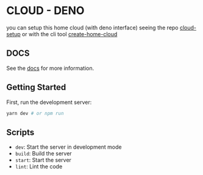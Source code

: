 # CLOUD - DENO

you can setup this home cloud (with deno interface) seeing the repo [cloud-setup](https://iswilljr.github.io/cloud/docs/cloud-setup) or with the cli tool [create-home-cloud](https://iswilljr.github.io/cloud/docs/create-home-cloud)

## DOCS

See the [docs](https://iswilljr.github.io/cloud/docs/cloud-deno/installation) for more information.

## Getting Started

First, run the development server:

```bash
yarn dev # or npm run
```

## Scripts

- `dev`: Start the server in development mode
- `build`: Build the server
- `start`: Start the server
- `lint`: Lint the code
